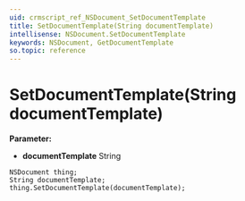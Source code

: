```yaml
---
uid: crmscript_ref_NSDocument_SetDocumentTemplate
title: SetDocumentTemplate(String documentTemplate)
intellisense: NSDocument.SetDocumentTemplate
keywords: NSDocument, GetDocumentTemplate
so.topic: reference
---
```


# SetDocumentTemplate(String documentTemplate)

**Parameter:** 
* **documentTemplate** String

```crmscript
NSDocument thing;
String documentTemplate;
thing.SetDocumentTemplate(documentTemplate);
```

